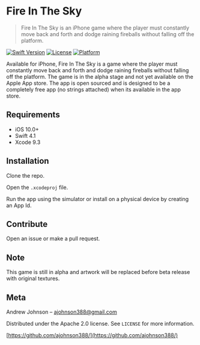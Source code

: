 # Fire In The Sky

> Fire In The Sky is an iPhone game where the player must constantly move back and forth and dodge raining fireballs without falling off the platform.

[![Swift Version][swift-image]][swift-url]
[![License][license-image]][license-url]
[![Platform][platform-image]][platform-url]


Available for iPhone, Fire In The Sky is a game where the player must constantly move back and forth and dodge raining fireballs without falling off the platform. The game is in the alpha stage and not yet available on the Apple App store. The app is open sourced and is designed to be a completely free app (no strings attached) when its available in the app store.

## Requirements

- iOS 10.0+
- Swift 4.1
- Xcode 9.3

## Installation

Clone the repo.

Open the `.xcodeproj` file.

Run the app using the simulator or install on a physical device by creating an App Id.

## Contribute

Open an issue or make a pull request.

## Note

This game is still in alpha and artwork will be replaced before beta release with original textures.

## Meta
Andrew Johnson – ajohnson388@gmail.com

Distributed under the Apache 2.0 license. See ``LICENSE`` for more information.

[https://github.com/ajohnson388/](https://github.com/ajohnson388/)

[swift-image]:https://img.shields.io/badge/swift-4.1-orange.svg
[swift-url]: https://swift.org/
[license-image]: https://img.shields.io/badge/License-Apache-blue.svg
[license-url]: LICENSE
[platform-image]:https://img.shields.io/badge/platform-iOS-green.svg?style=flat
[platform-url]:https://developer.apple.com/
